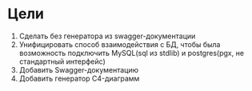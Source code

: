 # Цели
1. Сделать без генератора из swagger-документации
2. Унифицировать способ взаимодействия с БД, чтобы была возможность 
подключить MySQL(sql из stdlib) и postgres(pgx, не стандартный интерфейс)
3. Добавить Swagger-документацию
4. Добавить генератор C4-диаграмм